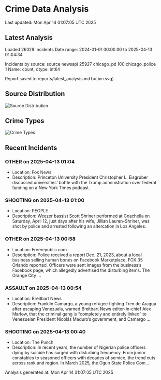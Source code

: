 # Crime Data Analysis
Last updated: Mon Apr 14 01:07:05 UTC 2025

## Latest Analysis

Loaded 26028 incidents
Date range: 2024-01-01 00:00:00 to 2025-04-13 01:04:34

Incidents by source:
source
newsapi           25927
chicago_pd          100
chicago_police        1
Name: count, dtype: int64

Report saved to reports/latest_analysis.md
bution.svg)

## Source Distribution
![Source Distribution](images/source_distribution.svg)

## Crime Types
![Crime Types](images/crime_types.svg)

## Recent Incidents

### OTHER on 2025-04-13 01:04
- Location: Fox News
- Description: Princeton University President Christopher L. Eisgruber discussed universities' battle with the Trump administration over federal funding on a New York Times podcast.


### SHOOTING on 2025-04-13 01:00
- Location: PEOPLE
- Description: Weezer bassist Scott Shriner performed at Coachella on Saturday, April 12, just days after his wife, Jillian Lauren-Shriner, was shot by police and arrested following an altercation in Los Angeles.


### OTHER on 2025-04-13 00:58
- Location: Freerepublic.com
- Description: Police received a report Dec. 21, 2023, about a local business selling human bones on Facebook Marketplace, FOX 35 Orlando reported. Officers were sent images from the business’s Facebook page, which allegedly advertised the disturbing items. The Orange City …


### ASSAULT on 2025-04-13 00:54
- Location: Breitbart News
- Description: Franklin Camargo, a young refugee fighting Tren de Aragua after escaping Venezuela, warned Breitbart News editor-in-chief Alex Marlow, that the criminal gang is “completely and entirely linked” to Venezuelan President Nicolás Maduro’s government, and Camargo …


### SHOOTING on 2025-04-13 00:40
- Location: The Punch
- Description: In recent years, the number of Nigerian police officers dying by suicide has surged with disturbing frequency. From junior constables to seasoned officers with decades of service, the trend cuts across rank and region. In March 2025, the Ogun State Police Com…

Analysis generated at: Mon Apr 14 01:07:05 UTC 2025

